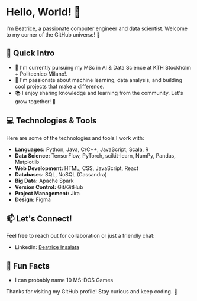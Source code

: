 # Hello, World! 👋

I'm Beatrice, a passionate computer engineer and data scientist. Welcome to my corner of the GitHub universe! 🌌

## 🚀 Quick Intro

- 🔭 I'm currently pursuing my MSc in AI & Data Science at KTH Stockholm + Politecnico Milano!.
- 🌱 I'm passionate about machine learning, data analysis, and building cool projects that make a difference.
- 📚 I enjoy sharing knowledge and learning from the community. Let's grow together! 🌱

## 💻 Technologies & Tools

Here are some of the technologies and tools I work with:

- **Languages:** Python, Java, C/C++, JavaScript, Scala, R
- **Data Science:** TensorFlow, PyTorch, scikit-learn, NumPy, Pandas, Matplotlib
- **Web Development:** HTML, CSS, JavaScript, React
- **Databases:** SQL, NoSQL (Cassandra)
- **Big Data:** Apache Spark
- **Version Control:** Git/GitHub
- **Project Management:** Jira
- **Design:** Figma

## 📫 Let's Connect!

Feel free to reach out for collaboration or just a friendly chat:

- LinkedIn: [Beatrice Insalata](https://www.linkedin.com/in/beatrice-insalata-23b291230/)


## 🌈 Fun Facts
- I can probably name 10 MS-DOS Games

Thanks for visiting my GitHub profile! Stay curious and keep coding. 🚀
